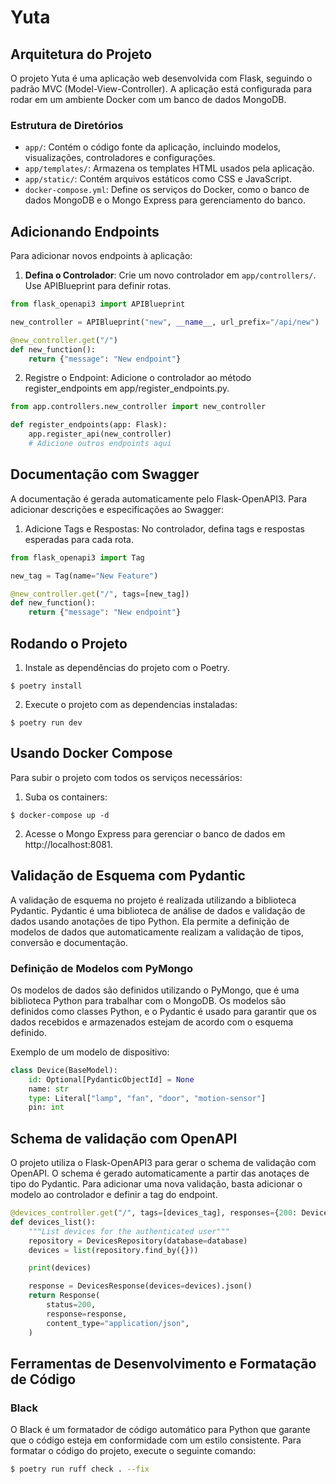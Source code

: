 # Yuta

## Arquitetura do Projeto

O projeto Yuta é uma aplicação web desenvolvida com Flask, seguindo o padrão MVC (Model-View-Controller). A aplicação está configurada para rodar em um ambiente Docker com um banco de dados MongoDB.

### Estrutura de Diretórios

- `app/`: Contém o código fonte da aplicação, incluindo modelos, visualizações, controladores e configurações.
- `app/templates/`: Armazena os templates HTML usados pela aplicação.
- `app/static/`: Contém arquivos estáticos como CSS e JavaScript.
- `docker-compose.yml`: Define os serviços do Docker, como o banco de dados MongoDB e o Mongo Express para gerenciamento do banco.

## Adicionando Endpoints

Para adicionar novos endpoints à aplicação:

1. **Defina o Controlador**: Crie um novo controlador em `app/controllers/`. Use APIBlueprint para definir rotas.

```python
from flask_openapi3 import APIBlueprint

new_controller = APIBlueprint("new", __name__, url_prefix="/api/new")

@new_controller.get("/")
def new_function():
    return {"message": "New endpoint"}
```

2. Registre o Endpoint: Adicione o controlador ao método register_endpoints em app/register_endpoints.py.

```python
from app.controllers.new_controller import new_controller

def register_endpoints(app: Flask):
    app.register_api(new_controller)
    # Adicione outros endpoints aqui
```


## Documentação com Swagger

A documentação é gerada automaticamente pelo Flask-OpenAPI3. Para adicionar descrições e especificações ao Swagger:
1. Adicione Tags e Respostas: No controlador, defina tags e respostas esperadas para cada rota.

```python
from flask_openapi3 import Tag

new_tag = Tag(name="New Feature")

@new_controller.get("/", tags=[new_tag])
def new_function():
    return {"message": "New endpoint"}
```

## Rodando o Projeto

1. Instale as dependências do projeto com o Poetry.

```
$ poetry install
```

2. Execute o projeto com as dependencias instaladas:

```
$ poetry run dev
```

## Usando Docker Compose

Para subir o projeto com todos os serviços necessários:

1. Suba os containers:

```
$ docker-compose up -d
````

2. Acesse o Mongo Express para gerenciar o banco de dados em http://localhost:8081.

## Validação de Esquema com Pydantic

A validação de esquema no projeto é realizada utilizando a biblioteca Pydantic. Pydantic é uma biblioteca de análise de dados e validação de dados usando anotações de tipo Python. Ela permite a definição de modelos de dados que automaticamente realizam a validação de tipos, conversão e documentação.

### Definição de Modelos com PyMongo

Os modelos de dados são definidos utilizando o PyMongo, que é uma biblioteca Python para trabalhar com o MongoDB. Os modelos são definidos como classes Python, e o Pydantic é usado para garantir que os dados recebidos e armazenados estejam de acordo com o esquema definido.

Exemplo de um modelo de dispositivo:

```python
class Device(BaseModel):
    id: Optional[PydanticObjectId] = None
    name: str
    type: Literal["lamp", "fan", "door", "motion-sensor"]
    pin: int
```

## Schema de validação com OpenAPI

O projeto utiliza o Flask-OpenAPI3 para gerar o schema de validação com OpenAPI. O schema é gerado automaticamente a partir das anotaçes de tipo do Pydantic. Para adicionar uma nova validação, basta adicionar o modelo ao controlador e definir a tag do endpoint.


```python
@devices_controller.get("/", tags=[devices_tag], responses={200: DevicesResponse})
def devices_list():
    """List devices for the authenticated user"""
    repository = DevicesRepository(database=database)
    devices = list(repository.find_by({}))

    print(devices)

    response = DevicesResponse(devices=devices).json()
    return Response(
        status=200,
        response=response,
        content_type="application/json",
    )
```

## Ferramentas de Desenvolvimento e Formatação de Código

### Black

O Black é um formatador de código automático para Python que garante que o código esteja em conformidade com um estilo consistente. Para formatar o código do projeto, execute o seguinte comando:

```bash
$ poetry run ruff check . --fix
```

